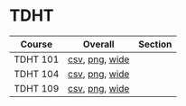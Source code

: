 # TDHT

| Course | Overall | Section |
| ------ | ------- | ------- |
| TDHT 101 | [csv](https://github.com/UCSD-Historical-Enrollment-Data/2025Summer1/blob/main/overall/TDHT%20101.csv), [png](https://raw.githubusercontent.com/UCSD-Historical-Enrollment-Data/2025Summer1/main/plot_overall/TDHT%20101.png), [wide](https://raw.githubusercontent.com/UCSD-Historical-Enrollment-Data/2025Summer1/main/plot_overall_wide/TDHT%20101.png) |  |
| TDHT 104 | [csv](https://github.com/UCSD-Historical-Enrollment-Data/2025Summer1/blob/main/overall/TDHT%20104.csv), [png](https://raw.githubusercontent.com/UCSD-Historical-Enrollment-Data/2025Summer1/main/plot_overall/TDHT%20104.png), [wide](https://raw.githubusercontent.com/UCSD-Historical-Enrollment-Data/2025Summer1/main/plot_overall_wide/TDHT%20104.png) |  |
| TDHT 109 | [csv](https://github.com/UCSD-Historical-Enrollment-Data/2025Summer1/blob/main/overall/TDHT%20109.csv), [png](https://raw.githubusercontent.com/UCSD-Historical-Enrollment-Data/2025Summer1/main/plot_overall/TDHT%20109.png), [wide](https://raw.githubusercontent.com/UCSD-Historical-Enrollment-Data/2025Summer1/main/plot_overall_wide/TDHT%20109.png) |  |
